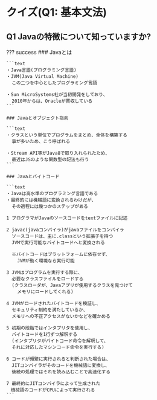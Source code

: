 # クイズ(Q1: 基本文法)

## Q1 Javaの特徴について知っていますか?
??? success
    ### Javaとは

    ```text
    ・Java言語(プログラミング言語)
    ・JVM(Java Virtual Machine)
      この二つを中心としたプログラミング言語

    ・Sun MicroSystems社が当初開発をしており、
      2010年からは、Oracleが買収している
    ```

    ### Javaとオブジェクト指向

    ```text
    ・クラスという単位でプログラムをまとめ、全体を構築する
      事が多いため、こう呼ばれる
    
    ・Stream API等がJava8で取り入れられたため、
      最近はJSのような関数型の記法も行う
    ```

    ### Javaとバイトコード

    ```text
    ・Javaは高水準のプログラミング言語である
    ・最終的には機械語に変換されるわけだが、
      その過程には幾つかのステップがある

    1 プログラマがJavaのソースコードをtextファイルに記述

    2 javac(javaコンパイラ)がjavaファイルをコンパイラ
      ソースコードは、主に.classという拡張子を持つ
      JVMで実行可能なバイトコードへと変換される

      ※バイトコードはプラットフォームに依存せず、
        JVMが動く環境なら実行可能
    
    3 JVMはプログラムを実行する際に、
      必要なクラスファイルをロードする
      (クラスローダが、Javaアプリが使用するクラスを見つけて
        メモリにロードしてくれる)
    
    4 JVMがロードされたバイトコードを検証し、
      セキュリティ制約を満たしているか、
      メモリへの不正アクセスがないかなどを確かめる
    
    5 初期の段階ではインタプリタを使用し、
      バイトコードを1行ずつ解釈する
      (インタプリタがバイトコード命令を解釈して、
      それに対応したマシンコード命令を実行する)
    
    6 コードが頻繁に実行されると判断された場合は、
      JITコンパイラがそのコードを機械語に変換し、
      後続の処理ではそれを読み込むことで高速化する
    
    7 最終的にJITコンパイラによって生成された
    　機械語のコードがCPUによって実行される
    ```
